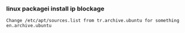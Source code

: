 ### linux packagei install ip blockage







```
Change /etc/apt/sources.list from tr.archive.ubuntu for something en.archive.ubuntu

```

